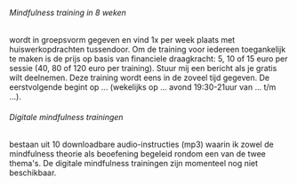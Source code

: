 ###### Mindfulness training in 8 weken 
wordt in groepsvorm gegeven en vind 1x per week plaats met huiswerkopdrachten tussendoor. Om de training voor iedereen toegankelijk te maken is de prijs op basis van financiele draagkracht: 5, 10 of 15 euro per sessie (40, 80 of 120 euro per training). Stuur mij een bericht als je gratis wilt deelnemen. Deze training wordt eens in de zoveel tijd gegeven. De eerstvolgende begint op ... (wekelijks op ... avond 19:30-21uur van ... t/m ...).

######  Digitale mindfulness trainingen
bestaan uit 10 downloadbare audio-instructies (mp3) waarin ik zowel de mindfulness theorie als beoefening begeleid rondom een van de twee thema's. De digitale mindfulness trainingen zijn momenteel nog niet beschikbaar. 
